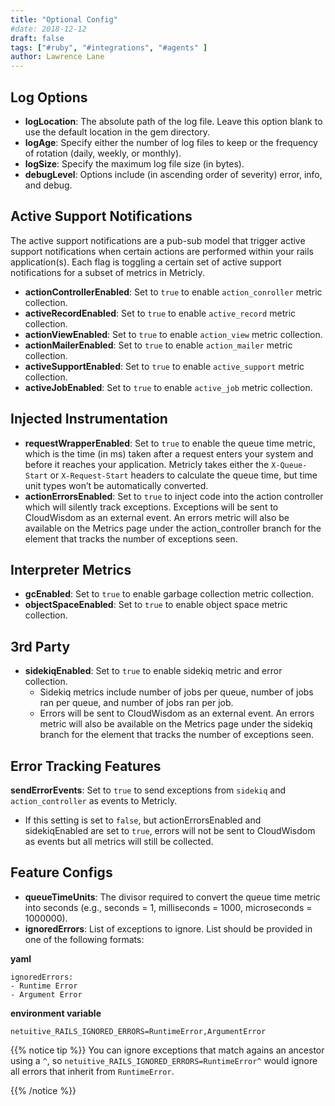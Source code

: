 ```yaml
---
title: "Optional Config"
#date: 2018-12-12
draft: false
tags: ["#ruby", "#integrations", "#agents" ]
author: Lawrence Lane
---
```


## Log Options

- **logLocation**: The absolute path of the log file. Leave this option blank to use the default location in the gem directory.
- **logAge**: Specify either the number of log files to keep or the frequency of rotation (daily, weekly, or monthly).
- **logSize**: Specify the maximum log file size (in bytes).
- **debugLevel**: Options include (in ascending order of severity) error, info, and debug.

## Active Support Notifications

The active support notifications are a pub-sub model that trigger active support notifications when certain actions are performed within your rails application(s). Each flag is toggling a certain set of active support notifications for a subset of metrics in Metricly.

- **actionControllerEnabled**: Set to `true` to enable `action_conroller` metric collection.
- **activeRecordEnabled**: Set to `true` to enable `active_record` metric collection.
- **actionViewEnabled**: Set to `true` to enable `action_view` metric collection.
- **actionMailerEnabled**: Set to `true` to enable `action_mailer` metric collection.
- **activeSupportEnabled**: Set to `true` to enable `active_support` metric collection.
- **activeJobEnabled**: Set to `true` to enable `active_job` metric collection.

## Injected Instrumentation

- **requestWrapperEnabled**: Set to `true` to enable the queue time metric, which is the time (in ms) taken after a request enters your system and before it reaches your application. Metricly takes either the `X-Queue-Start` or `X-Request-Start` headers to calculate the queue time, but time unit types won’t be automatically converted.
- **actionErrorsEnabled**: Set to `true` to inject code into the action controller which will silently track exceptions. Exceptions will be sent to CloudWisdom as an external event. An errors metric will also be available on the Metrics page under the action_controller branch for the element that tracks the number of exceptions seen.

## Interpreter Metrics

- **gcEnabled**: Set to `true` to enable garbage collection metric collection.
- **objectSpaceEnabled**: Set to `true` to enable object space metric collection.

## 3rd Party

- **sidekiqEnabled**: Set to `true` to enable sidekiq metric and error collection.
  - Sidekiq metrics include number of jobs per queue, number of jobs ran per queue, and number of jobs ran per job.
  - Errors will be sent to CloudWisdom as an external event. An errors metric will also be available on the Metrics page under the sidekiq branch for the element that tracks the number of exceptions seen.

## Error Tracking Features

**sendErrorEvents**: Set to `true` to send exceptions from `sidekiq` and `action_controller` as events to Metricly.
  - If this setting is set to `false`, but actionErrorsEnabled and sidekiqEnabled are set to `true`, errors will not be sent to CloudWisdom as events but all metrics will still be collected.

## Feature Configs
- **queueTimeUnits**: The divisor required to convert the queue time metric into seconds (e.g., seconds = 1, milliseconds = 1000, microseconds = 1000000).
- **ignoredErrors**: List of exceptions to ignore. List should be provided in one of the following formats:

**yaml**

```
ignoredErrors:
- Runtime Error
- Argument Error
```

**environment variable**

```
netuitive_RAILS_IGNORED_ERRORS=RuntimeError,ArgumentError
```

{{% notice tip %}}
You can ignore exceptions that match agains an ancestor using a `^`, so `netuitive_RAILS_IGNORED_ERRORS=RuntimeError^` would ignore all errors that inherit from `RuntimeError`.

{{% /notice %}}
